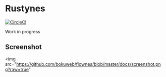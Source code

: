 # Rustynes

[![CircleCI](https://circleci.com/gh/bokuweb/rustynes.svg?style=svg)](https://circleci.com/gh/bokuweb/rustynes)

Work in progress

## Screenshot

<img src="https://github.com/bokuweb/flownes/blob/master/docs/screenshot.png?raw=true"